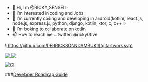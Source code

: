 - 👋 Hi, I’m @RICKY_SENSEI✨
- 👀 I’m interested in coding and Jobs
- 🌱 I’m currently coding and developing in android(kotlin), react.js, node.js, express.js, python, django, kotlin, ktor, c, c++ ✨
- 💞️ I’m looking to collaborate on kotlin
- 📫 How to reach me ...twitter: @ricky0five

![https://github.com/DERRICKSONNDAMBUKI/](gitartwork.svg)

<a href="https://github.com/DERRICKSONNDAMBUKI">
  <img align="center" 
       src="https://github-readme-stats.vercel.app/api?username=DERRICKSONNDAMBUKI&show_icons=true&theme=gruvbox_light&count_private=true"/>
</a>
<a href="https://github.com/DERRICKSONNDAMBUKI/">
  <img align="center" 
       src="https://github-readme-stats.vercel.app/api/top-langs/?username=DERRICKSONNDAMBUKI&layout=compact&langs_count=15&theme=gruvbox_light" />
</a>


<!---
DERRICKSONNDAMBUKI/DERRICKSONNDAMBUKI is a ✨ special ✨ repository because its `README.md` (this file) appears on your GitHub profile.
You can click the Preview link to take a look at your changes.
--->
[![CI](https://github.com/DERRICKSONNDAMBUKI/sensei_task_app_hosting_repo/actions/workflows/main.yml/badge.svg)](https://github.com/DERRICKSONNDAMBUKI/)

###[Developer Roadmap Guide](https://roadmap.sh/)
